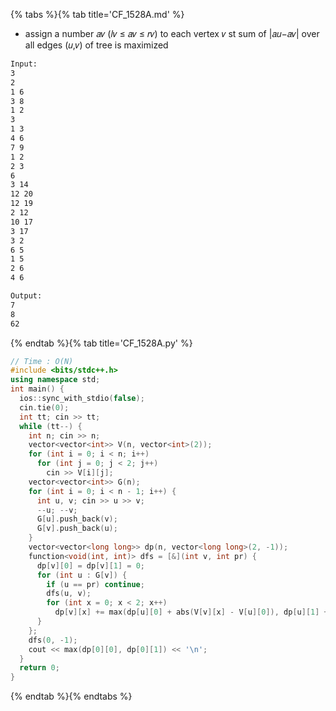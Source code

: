 {% tabs %}{% tab title='CF_1528A.md' %}

* assign a number 𝑎𝑣 (𝑙𝑣 ≤ 𝑎𝑣 ≤ 𝑟𝑣) to each vertex 𝑣 st sum of |𝑎𝑢−𝑎𝑣| over all edges (𝑢,𝑣) of tree is maximized

```txt
Input:
3
2
1 6
3 8
1 2
3
1 3
4 6
7 9
1 2
2 3
6
3 14
12 20
12 19
2 12
10 17
3 17
3 2
6 5
1 5
2 6
4 6

Output:
7
8
62
```

{% endtab %}{% tab title='CF_1528A.py' %}

```cpp
// Time : O(N)
#include <bits/stdc++.h>
using namespace std;
int main() {
  ios::sync_with_stdio(false);
  cin.tie(0);
  int tt; cin >> tt;
  while (tt--) {
    int n; cin >> n;
    vector<vector<int>> V(n, vector<int>(2));
    for (int i = 0; i < n; i++)
      for (int j = 0; j < 2; j++)
        cin >> V[i][j];
    vector<vector<int>> G(n);
    for (int i = 0; i < n - 1; i++) {
      int u, v; cin >> u >> v;
      --u; --v;
      G[u].push_back(v);
      G[v].push_back(u);
    }
    vector<vector<long long>> dp(n, vector<long long>(2, -1));
    function<void(int, int)> dfs = [&](int v, int pr) {
      dp[v][0] = dp[v][1] = 0;
      for (int u : G[v]) {
        if (u == pr) continue;
        dfs(u, v);
        for (int x = 0; x < 2; x++)
          dp[v][x] += max(dp[u][0] + abs(V[v][x] - V[u][0]), dp[u][1] + abs(V[v][x] - V[u][1]));
      }
    };
    dfs(0, -1);
    cout << max(dp[0][0], dp[0][1]) << '\n';
  }
  return 0;
}
```

{% endtab %}{% endtabs %}
